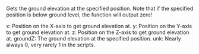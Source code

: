 Gets the ground elevation at the specified position. Note that if the specified position is below ground level, the function will output zero!

x: Position on the X-axis to get ground elevation at.
y: Position on the Y-axis to get ground elevation at.
z: Position on the Z-axis to get ground elevation at.
groundZ: The ground elevation at the specified position.
unk: Nearly always 0, very rarely 1 in the scripts.